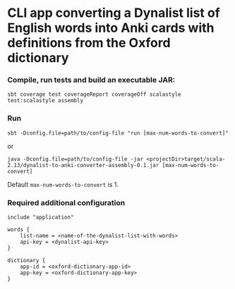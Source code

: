 # CLI app converting a Dynalist list of English words into Anki cards with definitions from the Oxford dictionary

### Compile, run tests and build an executable JAR:
```
sbt coverage test coverageReport coverageOff scalastyle test:scalastyle assembly
```

### Run
```
sbt -Dconfig.file=path/to/config-file "run [max-num-words-to-convert]"
```
or
```
java -Dconfig.file=path/to/config-file -jar <projectDir>target/scala-2.13/dynalist-to-anki-converter-assembly-0.1.jar [max-num-words-to-convert]
```
Default ```max-num-words-to-convert``` is 1.

### Required additional configuration
```
include "application"

words {
    list-name = <name-of-the-dynalist-list-with-words>
    api-key = <dynalist-api-key>
}

dictionary {
    app-id = <oxford-dictionary-app-id>
    app-key = <oxford-dictionary-app-key>
}
```

